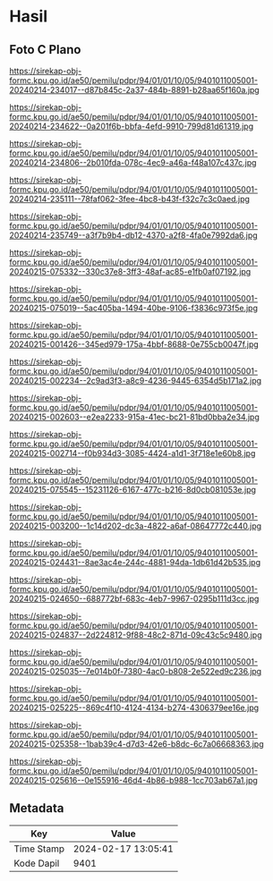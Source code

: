 # Hasil

## Foto C Plano

https://sirekap-obj-formc.kpu.go.id/ae50/pemilu/pdpr/94/01/01/10/05/9401011005001-20240214-234017--d87b845c-2a37-484b-8891-b28aa65f160a.jpg

https://sirekap-obj-formc.kpu.go.id/ae50/pemilu/pdpr/94/01/01/10/05/9401011005001-20240214-234622--0a201f6b-bbfa-4efd-9910-799d81d61319.jpg

https://sirekap-obj-formc.kpu.go.id/ae50/pemilu/pdpr/94/01/01/10/05/9401011005001-20240214-234806--2b010fda-078c-4ec9-a46a-f48a107c437c.jpg

https://sirekap-obj-formc.kpu.go.id/ae50/pemilu/pdpr/94/01/01/10/05/9401011005001-20240214-235111--78faf062-3fee-4bc8-b43f-f32c7c3c0aed.jpg

https://sirekap-obj-formc.kpu.go.id/ae50/pemilu/pdpr/94/01/01/10/05/9401011005001-20240214-235749--a3f7b9b4-db12-4370-a2f8-4fa0e7992da6.jpg

https://sirekap-obj-formc.kpu.go.id/ae50/pemilu/pdpr/94/01/01/10/05/9401011005001-20240215-075332--330c37e8-3ff3-48af-ac85-e1fb0af07192.jpg

https://sirekap-obj-formc.kpu.go.id/ae50/pemilu/pdpr/94/01/01/10/05/9401011005001-20240215-075019--5ac405ba-1494-40be-9106-f3836c973f5e.jpg

https://sirekap-obj-formc.kpu.go.id/ae50/pemilu/pdpr/94/01/01/10/05/9401011005001-20240215-001426--345ed979-175a-4bbf-8688-0e755cb0047f.jpg

https://sirekap-obj-formc.kpu.go.id/ae50/pemilu/pdpr/94/01/01/10/05/9401011005001-20240215-002234--2c9ad3f3-a8c9-4236-9445-6354d5b171a2.jpg

https://sirekap-obj-formc.kpu.go.id/ae50/pemilu/pdpr/94/01/01/10/05/9401011005001-20240215-002603--e2ea2233-915a-41ec-bc21-81bd0bba2e34.jpg

https://sirekap-obj-formc.kpu.go.id/ae50/pemilu/pdpr/94/01/01/10/05/9401011005001-20240215-002714--f0b934d3-3085-4424-a1d1-3f718e1e60b8.jpg

https://sirekap-obj-formc.kpu.go.id/ae50/pemilu/pdpr/94/01/01/10/05/9401011005001-20240215-075545--15231126-6167-477c-b216-8d0cb081053e.jpg

https://sirekap-obj-formc.kpu.go.id/ae50/pemilu/pdpr/94/01/01/10/05/9401011005001-20240215-003200--1c14d202-dc3a-4822-a6af-08647772c440.jpg

https://sirekap-obj-formc.kpu.go.id/ae50/pemilu/pdpr/94/01/01/10/05/9401011005001-20240215-024431--8ae3ac4e-244c-4881-94da-1db61d42b535.jpg

https://sirekap-obj-formc.kpu.go.id/ae50/pemilu/pdpr/94/01/01/10/05/9401011005001-20240215-024650--688772bf-683c-4eb7-9967-0295b111d3cc.jpg

https://sirekap-obj-formc.kpu.go.id/ae50/pemilu/pdpr/94/01/01/10/05/9401011005001-20240215-024837--2d224812-9f88-48c2-871d-09c43c5c9480.jpg

https://sirekap-obj-formc.kpu.go.id/ae50/pemilu/pdpr/94/01/01/10/05/9401011005001-20240215-025035--7e014b0f-7380-4ac0-b808-2e522ed9c236.jpg

https://sirekap-obj-formc.kpu.go.id/ae50/pemilu/pdpr/94/01/01/10/05/9401011005001-20240215-025225--869c4f10-4124-4134-b274-4306379ee16e.jpg

https://sirekap-obj-formc.kpu.go.id/ae50/pemilu/pdpr/94/01/01/10/05/9401011005001-20240215-025358--1bab39c4-d7d3-42e6-b8dc-6c7a06668363.jpg

https://sirekap-obj-formc.kpu.go.id/ae50/pemilu/pdpr/94/01/01/10/05/9401011005001-20240215-025616--0e155916-46d4-4b86-b988-1cc703ab67a1.jpg


## Metadata

| Key        | Value               |
| ---------- | ------------------- |
| Time Stamp | 2024-02-17 13:05:41 |
| Kode Dapil | 9401                |



